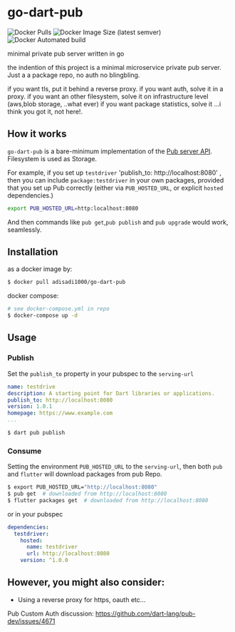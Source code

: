 
# go-dart-pub
![Docker Pulls](https://img.shields.io/docker/pulls/adisadi1000/go-dart-pub?style=flat-square)
![Docker Image Size (latest semver)](https://img.shields.io/docker/image-size/adisadi1000/go-dart-pub?style=flat-square)
![Docker Automated build](https://img.shields.io/docker/automated/adisadi1000/go-dart-pub?style=flat-square)

minimal private pub server written in go

the indention of this project is a minimal microservice private pub server.
Just a a package repo, no auth no blingbling.

if you want tls, put it behind a reverse proxy.
if you want auth, solve it in a proxy.
if you want an other filesystem, solve it on infrastructure level (aws,blob storage, ..what ever)
if you want package statistics, solve it ...i think you got it, not here!.

## How it works
`go-dart-pub` is a bare-minimum implementation of the [Pub server API](https://github.com/dart-lang/pub/blob/master/doc/repository-spec-v2.md).
Filesystem is used as Storage.

For example, if you set up `testdriver` 'publish_to: http://localhost:8080' , then
you can include `package:testdriver` in your own packages, provided that you set up
Pub correctly (either via `PUB_HOSTED_URL`, or explicit `hosted` dependencies.)

```bash
export PUB_HOSTED_URL=http:localhost:8080
```

And then commands like `pub get`,`pub publish` and `pub upgrade` would work, seamlessly.

## Installation

as a docker image by:

```bash
$ docker pull adisadi1000/go-dart-pub
```

docker compose:

```bash
# see docker-compose.yml in repo
$ docker-compose up -d
```

## Usage

### Publish

Set the `publish_to` property in your pubspec to the `serving-url`

```yml
name: testdrive
description: A starting point for Dart libraries or applications.
publish_to: http://localhost:8080
version: 1.0.1
homepage: https://www.example.com
...
```

```bash
$ dart pub publish
```

### Consume

Setting the environment `PUB_HOSTED_URL` to the `serving-url`, then both `pub`
and `flutter` will download packages from pub Repo.

```bash
$ export PUB_HOSTED_URL="http://localhost:8080"
$ pub get  # downloaded from http://localhost:8080
$ flutter packages get  # downloaded from http://localhost:8080
```

or in your pubspec

```yml
dependencies:
  testdriver:
    hosted:
      name: testdriver
      url: http://localhost:8080
    version: ^1.0.0
```

## However, you might also consider:
* Using a reverse proxy for https, oauth etc...


Pub Custom Auth discussion:
    https://github.com/dart-lang/pub-dev/issues/4671




